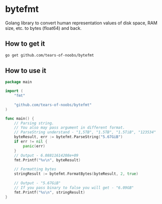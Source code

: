 # bytefmt

Golang library to convert human representation values of disk space, RAM size, etc. to bytes (float64) and back.

## How to get it
```bash
go get github.com/tears-of-noobs/bytefmt
```

## How to use it

```go
package main

import (
    "fmt"
    
    "github.com/tears-of-noobs/bytefmt"
)

func main() {
    // Parsing string. 
    // You also may pass argument in different format.
    // ParseString understand - "1,5TB", "1.5TB", "1.5TiB", "123534"
    byteResult, err := bytefmt.ParseString("5.67GiB")
    if err != nil {
        panic(err)
    }
    // Output - 6.08811614208e+09
    fmt.Printf("%v\n", byteResult)
    
    // Formatting bytes
    stringResult := bytefmt.FormatBytes(byteResult, 2, true)
    
    // Output - "5.67GiB"
    // If you pass binary to false you will get - "6.09GB"
    fmt.Printf("%s\n", stringResult)
}
```
